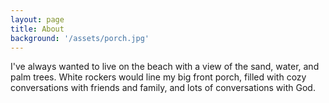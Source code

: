 ```yaml
---
layout: page
title: About
background: '/assets/porch.jpg'
---
```

I've always wanted to live on the beach with a view of the sand, water, and palm trees. White rockers would line my big front porch, filled with cozy
conversations with friends and family, and lots of conversations with God.
